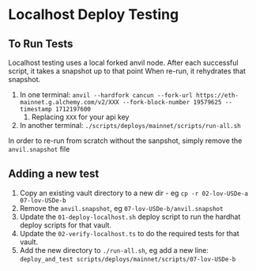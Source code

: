 # Localhost Deploy Testing

## To Run Tests

Localhost testing uses a local forked anvil node.
After each successful script, it takes a snapshot up to that point
When re-run, it rehydrates that snapshot.

1. In one terminal: `anvil --hardfork cancun --fork-url https://eth-mainnet.g.alchemy.com/v2/XXX --fork-block-number 19579625 --timestamp 1712197600`
   1. Replacing `XXX` for your api key
2. In another terminal: `./scripts/deploys/mainnet/scripts/run-all.sh`

In order to re-run from scratch without the sanpshot, simply remove the `anvil.snapshot` file

## Adding a new test

1. Copy an existing vault directory to a new dir - eg `cp -r 02-lov-USDe-a 07-lov-USDe-b`
2. Remove the `anvil.snapshot`, eg `07-lov-USDe-b/anvil.snapshot`
3. Update the `01-deploy-localhost.sh` deploy script to run the hardhat deploy scripts for that vault.
4. Update the `02-verify-localhost.ts` to do the required tests for that vault.
5. Add the new directory to `./run-all.sh`, eg add a new line: `deploy_and_test scripts/deploys/mainnet/scripts/07-lov-USDe-b`
